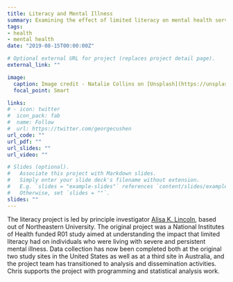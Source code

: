```yaml
---
title: Literacy and Mental Illness
summary: Examining the effect of limited literacy on mental health service users
tags:
- health
- mental health
date: "2019-08-15T00:00:00Z"

# Optional external URL for project (replaces project detail page).
external_link: ""

image:
  caption: Image credit - Natalie Collins on [Unsplash](https://unsplash.com/photos/Mw1efRU1qcU)
  focal_point: Smart

links:
# - icon: twitter
#  icon_pack: fab
#  name: Follow
#  url: https://twitter.com/georgecushen
url_code: ""
url_pdf: ""
url_slides: ""
url_video: ""

# Slides (optional).
#   Associate this project with Markdown slides.
#   Simply enter your slide deck's filename without extension.
#   E.g. `slides = "example-slides"` references `content/slides/example-slides.md`.
#   Otherwise, set `slides = ""`.
slides: ""
---
```


The literacy project is led by principle investigator [Alisa K. Lincoln](https://www.northeastern.edu/cssh/people/faculty/alisa-lincoln/), based out of Northeastern University. The original project was a National Institutes of Health funded R01 study aimed at understanding the impact that limited literacy had on individuals who were living with severe and persistent mental illness. Data collection has now been completed both at the original two study sites in the United States as well as at a third site in Australia, and the project team has transitioned to analysis and dissemination activities. Chris supports the project with programming and statistical analysis work.
